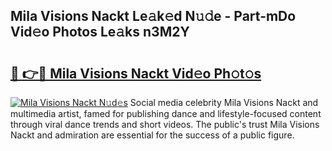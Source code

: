 ## Mila Visions Nackt Le𝚊k𝚎d N𝚞𝚍e - Part-mDo Vid𝚎o Photos Le𝚊ks n3M2Y

# <h2><a href="http://fb1pxs.evod.top/?m=Mila+Visions+Nackt">🔗 👉🔴 Mila Visions Nackt Vid𝚎o Ph𝚘t𝚘s</a></h2>

[![Mila Visions Nackt N𝚞d𝚎s](https://i.imgur.com/8V9OHl7.gif)](http://fb1pxs.evod.top/?m=Mila+Visions+Nackt)
Social media celebrity Mila Visions Nackt and multimedia artist, famed for publishing dance and lifestyle-focused content through viral dance trends and short videos. The public's trust Mila Visions Nackt and admiration are essential for the success of a public figure. 
